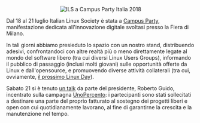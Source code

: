 <!--
.. title: Campus Party Italia 2018
.. slug: campus-party-italia-2018
.. date: 2018-07-31 00:00:00
.. tags: 
.. category: 
.. link: 
.. description: 
.. type: text
.. image_copy: 
.. previewimage:
-->

<p style="text-align: center">
    <img src="/assets/posts/images/cpit2.jpg" alt="ILS a Campus Party Italia 2018" class="img-fluid">
</p>

<p>
    Dal 18 al 21 luglio Italian Linux Society è stata a <a rel="nofollow" href="http://italia.campus-party.org/">Campus Party</a>, manifestazione dedicata all'innovazione digitale svoltasi presso la Fiera di Milano.
</p>
<p>
    In tali giorni abbiamo presieduto lo spazio con un nostro stand, distribuendo adesivi, confrontandoci con altre realtà più o meno direttamente legate al mondo del software libero (tra cui diversi Linux Users Groups), informando il pubblico di passaggio (inclusi molti giovani) sulle opportunità offerte da Linux e dall'opensource, e promuovendo diverse attività collaterali (tra cui, ovviamente, <a href="https://www.linuxday.it/2018/">il prossimo Linux Day</a>).
</p>
<p>
    Sabato 21 si è tenuto <a rel="nofollow" href="https://campuse.ro/events/campus-party-italia-2018/talk/open_source/">un talk</a> da parte del presidente, Roberto Guido, incentrato sulla campagna <a href="https://www.linux.it/unopercento">UnoPercento</a>: i partecipanti sono stati sollecitati a destinare una parte del proprio fatturato al sostegno dei progetti liberi e open con cui quotidianamente lavorano, al fine di garantirne la crescita e la manutenzione nel tempo.
</p>